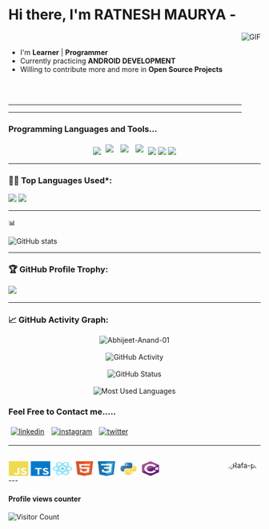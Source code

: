 # Hi there, I'm RATNESH MAURYA - 

<img align="right" alt="GIF" height="160px" src="https://magiccopy.xyz/assets/images/hadder.gif" />
<br>



- I'm  **Learner** | **Programmer** 
- Currently practicing **ANDROID DEVELOPMENT**
- Willing to contribute more and more in **Open Source Projects**
 <br>
  <br>
 
 



---
---

### Programming Languages and Tools...
<p align="center">
  <img width="8%" style="padding.5px"  src="https://img.icons8.com/color/144/000000/visual-studio.png"/>
	<img width="8%" style="padding:5px" src="https://img.icons8.com/color/240/000000/c-plus-plus-logo.png"/>
	<img width="8%" style="padding:5px"  src="https://img.icons8.com/metro/100/000000/c.png"/>
	<img width="8%" style="padding:5px" src="https://img.icons8.com/color/240/000000/kotlin.png"/>
    <img width="8%" style="padding.5px"   src="https://img.icons8.com/color/144/000000/android-studio--v3.png"/>
  <img  width="8%" style="padding.5px" src="https://img.icons8.com/external-tal-revivo-bold-tal-revivo/96/000000/external-github-with-cat-logo-an-online-community-for-software-development-logo-bold-tal-revivo.png"/>
  <img width="8%" style="padding.5px" src="https://img.icons8.com/cute-clipart/150/000000/canva.png"/>
  
  
  ---
  
  <!--   Top Languages Using -->
### 👨‍💻 Top Languages Used*:
![](https://github-profile-summary-cards.vercel.app/api/cards/repos-per-language?username=ratnesh-maurya&theme=nord_dark)
![](https://github-profile-summary-cards.vercel.app/api/cards/most-commit-language?username=ratnesh-maurya&theme=nord_dark)

  
  
  ---
  
  📊 
  
   ![GitHub stats](https://github-readme-stats.vercel.app/api?username=ratnesh-maurya&show_icons=true)
  </p>
  
  
  ---
  ### 🏆 GitHub Profile Trophy:
<a href="https://github.com/ryo-ma/github-profile-trophy">
  <img width=800 src="https://github-profile-trophy.vercel.app/?username=ratnesh-maurya&column=8&theme=darkhub&no-frame=true&no-bg=true"/>
</a>
  
  ---
  
  
  ### 📈 GitHub Activity Graph:
  <p align="center">
<img src = "https://github-readme-streak-stats.herokuapp.com?user=ratnesh-maurya&theme=radical&ring=DD2727&fire=DD2727&dates=DD6227&sideNums=176FC5&sideLabels=1E90FF" alt="Abhijeet-Anand-01" /><br><br>
<img src = "https://lostgirljourney-on-github.herokuapp.com/graph?username=ratnesh-maurya&theme=dracula&bg_color=000000&hide_border=true" alt="GitHub Activity" /><br><br>
<img src="https://github-readme-stats.vercel.app/api?username=ratnesh-maurya&count_private=true&show_icons=true&theme=algolia" alt="GitHub Status"/><br><br>
<img src = "https://github-readme-stats.vercel.app/api/top-langs/?username=ratnesh-maurya&show_icons=true&layout=compact&theme=algolia" alt="Most Used Languages">
</p>

  


### Feel Free to Contact me.....

<p align="left">
	<a href="https://www.linkedin.com/in/ratnesh-maurya-778867200/"><img alt="linkedin" width="10%" style="padding:5px" src="https://img.icons8.com/clouds/100/000000/linkedin.png"/></a>
	<a href="https://www.instagram.com/comder_/"><img alt="instagram" width="10%" style="padding:5px" src="https://img.icons8.com/clouds/100/000000/instagram.png"/></a>
	<a href="https://twitter.com/ratnesh_maurya_"><img alt="twitter" width="10%" style="padding:5px" src="https://img.icons8.com/clouds/100/000000/twitter.png"/></a>
 
</p>

---

</div>
<div style="display: inline_block"><br>
  <img align="center" alt="Rafa-Js" height="30" width="40" src="https://raw.githubusercontent.com/devicons/devicon/master/icons/javascript/javascript-plain.svg">
  <img align="center" alt="Rafa-Ts" height="30" width="40" src="https://raw.githubusercontent.com/devicons/devicon/master/icons/typescript/typescript-plain.svg">
  <img align="center" alt="Rafa-React" height="30" width="40" src="https://raw.githubusercontent.com/devicons/devicon/master/icons/react/react-original.svg">
  <img align="center" alt="Rafa-HTML" height="30" width="40" src="https://raw.githubusercontent.com/devicons/devicon/master/icons/html5/html5-original.svg">
  <img align="center" alt="Rafa-CSS" height="30" width="40" src="https://raw.githubusercontent.com/devicons/devicon/master/icons/css3/css3-original.svg">
  <img align="center" alt="Rafa-Python" height="30" width="40" src="https://raw.githubusercontent.com/devicons/devicon/master/icons/python/python-original.svg">
  <img align="center" alt="Rafa-Csharp" height="30" width="40" src="https://raw.githubusercontent.com/devicons/devicon/master/icons/csharp/csharp-original.svg">
  <img align="right" alt="Rafa-pic" height="150" style="border-radius:50px;" src="https://media.discordapp.net/attachments/639956127056134178/890373478988013628/Publicacoes_Instagram_1_1.png?width=676&height=676">
</div>
---


#### Profile views counter

![Visitor Count](https://profile-counter.glitch.me/{ratnesh-maurya}/count.svg)
<a href="https://icons8.com/icon/40669/c++">

